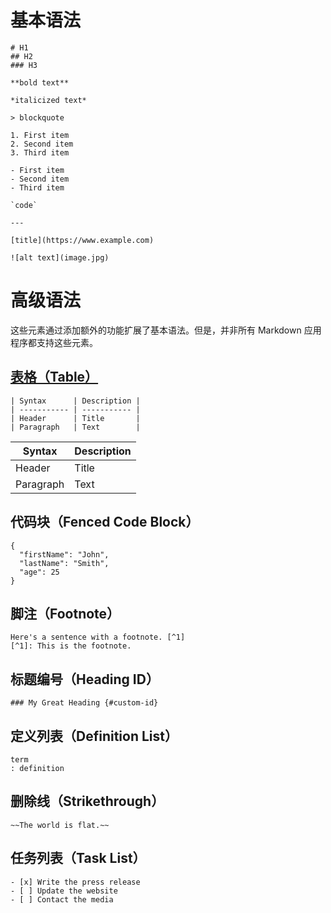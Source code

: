 # 基本语法

```
# H1
## H2
### H3

**bold text**

*italicized text*

> blockquote

1. First item
2. Second item
3. Third item

- First item
- Second item
- Third item

`code`

---

[title](https://www.example.com)

![alt text](image.jpg)
```
# 高级语法
这些元素通过添加额外的功能扩展了基本语法。但是，并非所有 Markdown 应用程序都支持这些元素。

## [表格（Table）](https://markdown.com.cn/extended-syntax/tables.html)
```
| Syntax      | Description |
| ----------- | ----------- |
| Header      | Title       |
| Paragraph   | Text        |
```
| Syntax      | Description |
| ----------- | ----------- |
| Header      | Title       |
| Paragraph   | Text        |

## 代码块（Fenced Code Block）	

```
{
  "firstName": "John",
  "lastName": "Smith",
  "age": 25
}
```

## 脚注（Footnote）

```
Here's a sentence with a footnote. [^1]
[^1]: This is the footnote.
```
## 标题编号（Heading ID）	
```
### My Great Heading {#custom-id}
```
## 定义列表（Definition List）	
```
term
: definition
```

## 删除线（Strikethrough）	
```
~~The world is flat.~~
```

## 任务列表（Task List）	
```
- [x] Write the press release
- [ ] Update the website
- [ ] Contact the media
```